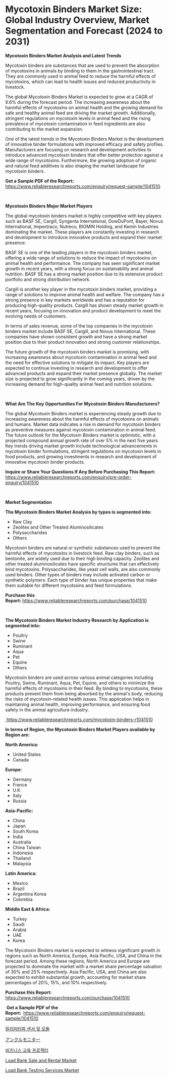 <p><h1>Mycotoxin Binders Market Size: Global Industry Overview, Market Segmentation and Forecast (2024 to 2031)</h1></p><p><strong>Mycotoxin Binders Market Analysis and Latest Trends</strong></p>
<p><p>Mycotoxin binders are substances that are used to prevent the absorption of mycotoxins in animals by binding to them in the gastrointestinal tract. They are commonly used in animal feed to reduce the harmful effects of mycotoxins, which can lead to health issues and reduced productivity in livestock.</p><p>The global Mycotoxin Binders Market is expected to grow at a CAGR of 9.6% during the forecast period. The increasing awareness about the harmful effects of mycotoxins on animal health and the growing demand for safe and healthy animal feed are driving the market growth. Additionally, stringent regulations on mycotoxin levels in animal feed and the rising prevalence of mycotoxin contamination in feed ingredients are also contributing to the market expansion.</p><p>One of the latest trends in the Mycotoxin Binders Market is the development of innovative binder formulations with improved efficacy and safety profiles. Manufacturers are focusing on research and development activities to introduce advanced mycotoxin binders that offer better protection against a wide range of mycotoxins. Furthermore, the growing adoption of organic and natural feed additives is also shaping the market landscape for mycotoxin binders.</p></p>
<p><strong>Get a Sample PDF of the Report:&nbsp;</strong> <a href="https://www.reliableresearchreports.com/enquiry/request-sample/1041510">https://www.reliableresearchreports.com/enquiry/request-sample/1041510</a></p>
<p>&nbsp;</p>
<p><strong>Mycotoxin Binders Major Market Players</strong></p>
<p><p>The global mycotoxin binders market is highly competitive with key players such as BASF SE, Cargill, Syngenta International, DowDuPont, Bayer, Novus International, Impextraco, Nutreco, BIOMIN Holding, and Kemin Industries dominating the market. These players are constantly investing in research and development to introduce innovative products and expand their market presence.</p><p>BASF SE is one of the leading players in the mycotoxin binders market, offering a wide range of solutions to reduce the impact of mycotoxins on animal health and performance. The company has seen significant market growth in recent years, with a strong focus on sustainability and animal nutrition. BASF SE has a strong market position due to its extensive product portfolio and strong distribution network.</p><p>Cargill is another key player in the mycotoxin binders market, providing a range of solutions to improve animal health and welfare. The company has a strong presence in key markets worldwide and has a reputation for producing high-quality products. Cargill has shown steady market growth in recent years, focusing on innovation and product development to meet the evolving needs of customers.</p><p>In terms of sales revenue, some of the top companies in the mycotoxin binders market include BASF SE, Cargill, and Novus International. These companies have shown consistent growth and have a strong market position due to their product innovation and strong customer relationships.</p><p>The future growth of the mycotoxin binders market is promising, with increasing awareness about mycotoxin contamination in animal feed and the need for effective solutions to mitigate its impact. Key players are expected to continue investing in research and development to offer advanced products and expand their market presence globally. The market size is projected to grow significantly in the coming years, driven by the increasing demand for high-quality animal feed and nutrition solutions.</p></p>
<p>&nbsp;</p>
<p><strong>What Are The Key Opportunities For Mycotoxin Binders Manufacturers?</strong></p>
<p><p>The global Mycotoxin Binders market is experiencing steady growth due to increasing awareness about the harmful effects of mycotoxins on animals and humans. Market data indicates a rise in demand for mycotoxin binders as preventive measures against mycotoxin contamination in animal feed. The future outlook for the Mycotoxin Binders market is optimistic, with a projected compound annual growth rate of over 5% in the next five years. Key trends driving market growth include technological advancements in mycotoxin binder formulations, stringent regulations on mycotoxin levels in food products, and growing investments in research and development of innovative mycotoxin binder products.</p></p>
<p><strong>Inquire or Share Your Questions If Any Before Purchasing This Report:</strong> <a href="https://www.reliableresearchreports.com/enquiry/pre-order-enquiry/1041510">https://www.reliableresearchreports.com/enquiry/pre-order-enquiry/1041510</a></p>
<p>&nbsp;</p>
<p><strong>Market Segmentation</strong></p>
<p><strong>The Mycotoxin Binders Market Analysis by types is segmented into:</strong></p>
<p><ul><li>Raw Clay</li><li>Zeolites and Other Treated Aluminosilicates</li><li>Polysaccharides</li><li>Others</li></ul></p>
<p><p>Mycotoxin binders are natural or synthetic substances used to prevent the harmful effects of mycotoxins in livestock feed. Raw clay binders, such as bentonite, are widely used due to their high binding capacity. Zeolites and other treated aluminosilicates have specific structures that can effectively bind mycotoxins. Polysaccharides, like yeast cell walls, are also commonly used binders. Other types of binders may include activated carbon or synthetic polymers. Each type of binder has unique properties that make them suitable for different mycotoxins and feed formulations.</p></p>
<p><strong>Purchase this Report:&nbsp;</strong><a href="https://www.reliableresearchreports.com/purchase/1041510">https://www.reliableresearchreports.com/purchase/1041510</a></p>
<p>&nbsp;</p>
<p><strong>The Mycotoxin Binders Market Industry Research by Application is segmented into:</strong></p>
<p><ul><li>Poultry</li><li>Swine</li><li>Ruminant</li><li>Aqua</li><li>Pet</li><li>Equine</li><li>Others</li></ul></p>
<p><p>Mycotoxin binders are used across various animal categories including Poultry, Swine, Ruminant, Aqua, Pet, Equine, and others to minimize the harmful effects of mycotoxins in their feed. By binding to mycotoxins, these products prevent them from being absorbed by the animal's body, reducing the risks of mycotoxin-related health issues. This application helps in maintaining animal health, improving performance, and ensuring food safety in the animal agriculture industry.</p></p>
<p><a href="https://www.reliableresearchreports.com/mycotoxin-binders-r1041510">&nbsp;https://www.reliableresearchreports.com/mycotoxin-binders-r1041510</a></p>
<p><strong>In terms of Region, the Mycotoxin Binders Market Players available by Region are:</strong></p>
<p>
    <p> <strong> North America: </strong>
        <ul>
            <li>United States</li>
            <li>Canada</li>
        </ul>
        </p> 
    <p> <strong> Europe: </strong>
        <ul>
            <li>Germany</li>
            <li>France</li>
            <li>U.K.</li>
            <li>Italy</li>
            <li>Russia</li>
        </ul>
        </p> 
    <p> <strong> Asia-Pacific: </strong>
        <ul>
            <li>China</li>
            <li>Japan</li>
            <li>South Korea</li>
            <li>India</li>
            <li>Australia</li>
            <li>China Taiwan</li>
            <li>Indonesia</li>
            <li>Thailand</li>
            <li>Malaysia</li>
        </ul>
        </p> 
    <p> <strong> Latin America: </strong>
        <ul>
            <li>Mexico</li>
            <li>Brazil</li>
            <li>Argentina Korea</li>
            <li>Colombia</li>
        </ul>
        </p> 
    <p> <strong> Middle East & Africa: </strong>
        <ul>
            <li>Turkey</li>
            <li>Saudi</li>
            <li>Arabia</li>
            <li>UAE</li>
            <li>Korea</li>
        </ul>
    </p>
    </p>
<p><p>The Mycotoxin Binders market is expected to witness significant growth in regions such as North America, Europe, Asia Pacific, USA, and China in the forecast period. Among these regions, North America and Europe are projected to dominate the market with a market share percentage valuation of 30% and 25% respectively. Asia Pacific, USA, and China are also expected to exhibit substantial growth, accounting for market share percentages of 20%, 15%, and 10% respectively.</p></p>
<p><strong>Purchase this Report: </strong><a href="https://www.reliableresearchreports.com/purchase/1041510">https://www.reliableresearchreports.com/purchase/1041510</a></p>
<p>&nbsp;<strong>Get a Sample PDF of the Report:&nbsp;&nbsp;</strong><a href="https://www.reliableresearchreports.com/enquiry/request-sample/1041510">https://www.reliableresearchreports.com/enquiry/request-sample/1041510</a></p>
<p><strong></strong></p>
<p><p><a href="https://medium.com/@leeusso5656/%EB%B0%80%EB%A6%AC%EB%AF%B8%ED%84%B0%ED%8C%8C-%EC%84%BC%EC%84%9C-%EB%B0%8F-%EB%AA%A8%EB%93%88-%EC%8B%9C%EC%9E%A5-%EC%A0%84%EB%A7%9D-%EC%82%B0%EC%97%85-%EA%B0%9C%EC%9A%94-%EB%B0%8F-%EC%98%88%EC%B8%A1-2024%EB%85%84%EB%B6%80%ED%84%B0-2031%EB%85%84-17446e200748">밀리미터파 센서 및 모듈</a></p><p><a href="https://medium.com/@elihomenick1943/%E3%82%A2%E3%83%B3%E3%82%AF%E3%83%AB%E3%83%A2%E3%83%8B%E3%82%BF%E3%83%BC%E5%B8%82%E5%A0%B4%E8%A6%8F%E6%A8%A1-%E5%B8%82%E5%A0%B4%E8%A6%8B%E9%80%9A%E3%81%97%E3%81%8A%E3%82%88%E3%81%B3%E5%B8%82%E5%A0%B4%E4%BA%88%E6%B8%AC-2024%E5%B9%B4%E3%81%8B%E3%82%892031%E5%B9%B4-bc56a021991a">アンクルモニター</a></p><p><a href="https://medium.com/@cierrahayes1930/%EC%82%AC%EC%97%85-%EA%B5%90%EC%9C%A1%EC%9A%A9-%ED%94%84%EB%A1%9C%EC%A0%9D%ED%84%B0-%EC%8B%9C%EC%9E%A5%EC%9D%80-%EC%8B%9C%EC%9E%A5-%EC%A0%90%EC%9C%A0%EC%9C%A8-%EC%8B%9C%EC%9E%A5-%EB%8F%99%ED%96%A5-%EB%B0%8F-%EC%8B%9C%EC%9E%A5-%EC%84%B1%EC%9E%A5%EC%97%90-%EB%8C%80%ED%95%9C-%EC%A0%95%EB%B3%B4%EB%A5%BC-%EC%A0%9C%EA%B3%B5%ED%95%A9%EB%8B%88%EB%8B%A4-72efcdec4c25">비즈니스 교육 프로젝터</a></p><p><a href="https://github.com/julyju69/Market-Research-Report-List-4/blob/main/load-bank-sale-and-rental-market.md">Load Bank Sale and Rental Market</a></p><p><a href="https://github.com/gdfhhhj/Market-Research-Report-List-5/blob/main/load-bank-testing-services-market.md">Load Bank Testing Services Market</a></p></p>